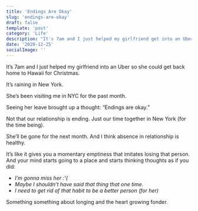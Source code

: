 ```yaml
---
title: 'Endings Are Okay'
slug: 'endings-are-okay'
draft: false
template: 'post'
category: 'Life'
description: "It's 7am and I just helped my girlfriend get into an Uber so she could get back home to Hawaii for Christmas."
date: '2020-12-25'
socialImage: ''
---
```


It’s 7am and I just helped my girlfriend into an Uber so she could get back home to Hawaii for Christmas.

It’s raining in New York.

She’s been visiting me in NYC for the past month.

Seeing her leave brought up a thought: “Endings are okay.”

Not that our relationship is ending. Just our time together in New York (for the time being).

She’ll be gone for the next month. And I think absence in relationship is healthy.

It’s like it gives you a momentary emptiness that imitates losing that person. And your mind starts going to a place and starts thinking thoughts as if you did:

- _I’m gonna miss her :’(_
- _Maybe I shouldn’t have said that thing that one time._
- _I need to get rid of that habit to be a better person (for her)_

Something something about longing and the heart growing fonder.
